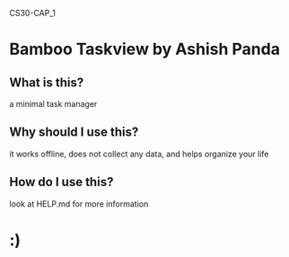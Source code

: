 CS30-CAP_1
# Bamboo Taskview by Ashish Panda
## What is this?
a minimal task manager
## Why should I use this?
it works offline, does not collect any data, and helps organize your life
## How do I use this?
look at HELP.md for more information

# :)